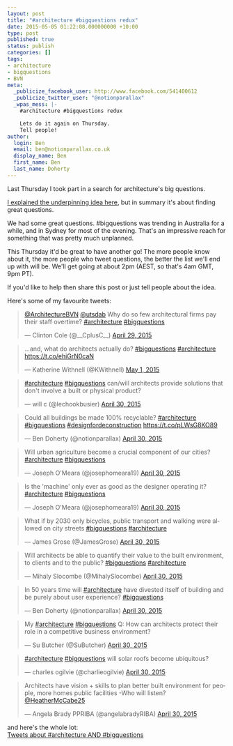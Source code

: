 ```yaml
---
layout: post
title: "#architecture #bigquestions redux"
date: 2015-05-05 01:22:08.000000000 +10:00
type: post
published: true
status: publish
categories: []
tags:
- architecture
- bigquestions
- BVN
meta:
  _publicize_facebook_user: http://www.facebook.com/541400612
  _publicize_twitter_user: "@notionparallax"
  _wpas_mess: |-
    #architecture #bigquestions redux

    Lets do it again on Thursday.
    Tell people!
author:
  login: Ben
  email: ben@notionparallax.co.uk
  display_name: Ben
  first_name: Ben
  last_name: Doherty
---
```

<p>Last Thursday I took part in a search for architecture's big questions.</p>
<p><a href="http://notionparallax.co.uk/wordpress/?p=1762">I explained the underpinning idea here</a>, but in summary it's about finding great questions.</p>
<p>We had some great questions. #bigquestions was trending in Australia for a while, and in Sydney for most of the evening. That's an impressive reach for something that was pretty much unplanned.</p>
<p>This Thursday it'd be great to have another go! The more people know about it, the more people who tweet questions, the better the list we'll end up with will be. We'll get going at about 2pm (AEST, so that's 4am GMT, 9pm PT).</p>
<p>If you'd like to help then share this post or just tell people about the idea.</p>
<p>Here's some of my favourite tweets:<br />
<script async src="//platform.twitter.com/widgets.js" charset="utf-8"></script></p>
<blockquote class="twitter-tweet" data-partner="tweetdeck"><p lang="en" dir="ltr"><a href="https://twitter.com/ArchitectureBVN">@ArchitectureBVN</a> <a href="https://twitter.com/utsdab">@utsdab</a> &#10;&#10;Why do so few architectural firms pay their staff overtime? &#10;&#10;<a href="https://twitter.com/hashtag/architecture?src=hash">#architecture</a> <a href="https://twitter.com/hashtag/bigquestions?src=hash">#bigquestions</a></p>
<p>&mdash; Clinton Cole (@__CplusC__) <a href="https://twitter.com/__CplusC__/status/593525742928953344">April 29, 2015</a></p></blockquote>
<blockquote class="twitter-tweet" data-partner="tweetdeck"><p lang="en" dir="ltr">...and, what do architects actually do? <a href="https://twitter.com/hashtag/bigquestions?src=hash">#bigquestions</a> <a href="https://twitter.com/hashtag/architecture?src=hash">#architecture</a> <a href="https://t.co/ehiGrN0caN">https://t.co/ehiGrN0caN</a></p>
<p>&mdash; Katherine Withnell (@KWithnell) <a href="https://twitter.com/KWithnell/status/593965402742358017">May 1, 2015</a></p></blockquote>
<blockquote class="twitter-tweet" data-partner="tweetdeck"><p lang="en" dir="ltr"><a href="https://twitter.com/hashtag/architecture?src=hash">#architecture</a> <a href="https://twitter.com/hashtag/bigquestions?src=hash">#bigquestions</a> can/will architects provide solutions that don't involve a built or physical product?</p>
<p>&mdash; will c (@lechookbusier) <a href="https://twitter.com/lechookbusier/status/593918784676597760">April 30, 2015</a></p></blockquote>
<blockquote class="twitter-tweet" data-partner="tweetdeck"><p lang="en" dir="ltr">Could all buildings be made 100% recyclable?&#10;<a href="https://twitter.com/hashtag/architecture?src=hash">#architecture</a> <a href="https://twitter.com/hashtag/bigquestions?src=hash">#bigquestions</a> <a href="https://twitter.com/hashtag/designfordeconstruction?src=hash">#designfordeconstruction</a>  <a href="https://t.co/pLWsG8KO89">https://t.co/pLWsG8KO89</a></p>
<p>&mdash; Ben Doherty (@notionparallax) <a href="https://twitter.com/notionparallax/status/593908231094685696">April 30, 2015</a></p></blockquote>
<blockquote class="twitter-tweet" data-partner="tweetdeck"><p lang="en" dir="ltr">Will urban agriculture become a crucial component of our cities? <a href="https://twitter.com/hashtag/architecture?src=hash">#architecture</a> <a href="https://twitter.com/hashtag/bigquestions?src=hash">#bigquestions</a></p>
<p>&mdash; Joseph O'Meara (@josephomeara19) <a href="https://twitter.com/josephomeara19/status/593907559020371968">April 30, 2015</a></p></blockquote>
<blockquote class="twitter-tweet" data-partner="tweetdeck"><p lang="en" dir="ltr">Is the 'machine' only ever as good as the designer operating it? <a href="https://twitter.com/hashtag/architecture?src=hash">#architecture</a> <a href="https://twitter.com/hashtag/bigquestions?src=hash">#bigquestions</a></p>
<p>&mdash; Joseph O'Meara (@josephomeara19) <a href="https://twitter.com/josephomeara19/status/593904011150954498">April 30, 2015</a></p></blockquote>
<blockquote class="twitter-tweet" data-partner="tweetdeck"><p lang="en" dir="ltr">What if by 2030 only bicycles, public transport and walking were allowed on city streets <a href="https://twitter.com/hashtag/bigquestions?src=hash">#bigquestions</a> <a href="https://twitter.com/hashtag/architecture?src=hash">#architecture</a></p>
<p>&mdash; James Grose (@JamesGrose) <a href="https://twitter.com/JamesGrose/status/593729439235637249">April 30, 2015</a></p></blockquote>
<blockquote class="twitter-tweet" data-partner="tweetdeck"><p lang="en" dir="ltr">Will architects be able to quantify their value to the built environment, to clients and to the public? <a href="https://twitter.com/hashtag/bigquestions?src=hash">#bigquestions</a> <a href="https://twitter.com/hashtag/architecture?src=hash">#architecture</a></p>
<p>&mdash; Mihaly Slocombe (@MihalySlocombe) <a href="https://twitter.com/MihalySlocombe/status/593706577883869184">April 30, 2015</a></p></blockquote>
<blockquote class="twitter-tweet" data-partner="tweetdeck"><p lang="en" dir="ltr">In 50 years time will <a href="https://twitter.com/hashtag/architecture?src=hash">#architecture</a> have divested itself of building and be purely about user experience?&#10;<a href="https://twitter.com/hashtag/bigquestions?src=hash">#bigquestions</a></p>
<p>&mdash; Ben Doherty (@notionparallax) <a href="https://twitter.com/notionparallax/status/593697614593335296">April 30, 2015</a></p></blockquote>
<blockquote class="twitter-tweet" data-partner="tweetdeck"><p lang="en" dir="ltr">My <a href="https://twitter.com/hashtag/architecture?src=hash">#architecture</a> <a href="https://twitter.com/hashtag/bigquestions?src=hash">#bigquestions</a> Q: How can architects protect their role in a competitive business environment?</p>
<p>&mdash; Su Butcher (@SuButcher) <a href="https://twitter.com/SuButcher/status/593706282932117504">April 30, 2015</a></p></blockquote>
<blockquote class="twitter-tweet" data-partner="tweetdeck"><p lang="en" dir="ltr"><a href="https://twitter.com/hashtag/architecture?src=hash">#architecture</a> <a href="https://twitter.com/hashtag/bigquestions?src=hash">#bigquestions</a> will solar roofs become ubiquitous?</p>
<p>&mdash; charles ogilvie (@charlieogilvie) <a href="https://twitter.com/charlieogilvie/status/593702628762214400">April 30, 2015</a></p></blockquote>
<blockquote class="twitter-tweet" data-partner="tweetdeck"><p lang="en" dir="ltr">Architects have vision + skills to plan better built environment for people, more homes public facilities -Who will listen?&#10;<a href="https://twitter.com/HeatherMcCabe25">@HeatherMcCabe25</a></p>
<p>&mdash; Angela Brady PPRIBA  (@angelabradyRIBA) <a href="https://twitter.com/angelabradyRIBA/status/593702005757063168">April 30, 2015</a></p></blockquote>
<p>and here's the whole lot:<br />
<a class="twitter-timeline" href="https://twitter.com/search?q=%23architecture%20AND%20%23bigquestions" data-widget-id="595395429090463746">Tweets about #architecture AND #bigquestions</a><br />
<script>!function(d,s,id){var js,fjs=d.getElementsByTagName(s)[0],p=/^http:/.test(d.location)?'http':'https';if(!d.getElementById(id)){js=d.createElement(s);js.id=id;js.src=p+"://platform.twitter.com/widgets.js";fjs.parentNode.insertBefore(js,fjs);}}(document,"script","twitter-wjs");</script></p>
